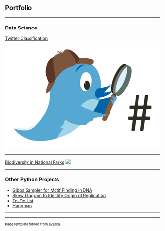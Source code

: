 ## Portfolio

---

### Data Science

[Twitter Classification](https://github.com/JacobK233811/Twitter)
<img src="images/twitter.png?raw=true"/>

---
[Biodiversity in National Parks](https://github.com/JacobK233811/Biodiversity)
<img src="images/landscape.jpg?raw=true"/>

---


### Other Python Projects

- [Gibbs Sampler for Motif Finding in DNA](https://github.com/JacobK233811/GibbsSampler)
- [Skew Diagram to Identify Origin of Replication](https://github.com/JacobK233811/SkewDiagram)
- [To-Do List](https://github.com/JacobK233811/ToDoList)
- [Hangman](https://github.com/JacobK233811/Hangman)

---




---
<p style="font-size:11px">Page template forked from <a href="https://github.com/evanca/quick-portfolio">evanca</a></p>
<!-- Remove above link if you don't want to attibute -->
